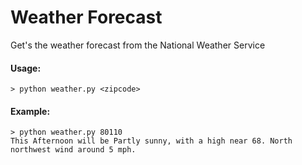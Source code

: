 # Weather Forecast
Get's the weather forecast from the National Weather Service

#### Usage:
`> python weather.py <zipcode>`

#### Example:
```
> python weather.py 80110
This Afternoon will be Partly sunny, with a high near 68. North northwest wind around 5 mph.
```
